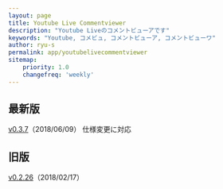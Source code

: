 ```yaml
---
layout: page
title: Youtube Live Commentviewer
description: "Youtube Liveのコメントビューアです"
keywords: "Youtube, コメビュ, コメントビューア, コメントビューワ"
author: ryu-s
permalink: app/youtubelivecommentviewer
sitemap:
    priority: 1.0
    changefreq: 'weekly'	
---
```


## 最新版
[v0.3.7](http://int-main.net/app/YoutubeLiveCommentViewer_v0.3.7.zip)（2018/06/09） 仕様変更に対応  
  
## 旧版
[v0.2.26](http://int-main.net/app/YoutubeLiveCommentViewer_v0.2.26.zip)（2018/02/17）  
